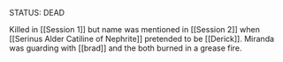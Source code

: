 STATUS: DEAD

Killed in [[Session 1]] but name was mentioned in [[Session 2]] when [[Serinus Alder Catiline of Nephrite]] pretended to be [[Derick]]. Miranda was guarding with [[brad]] and the both burned in a grease fire.